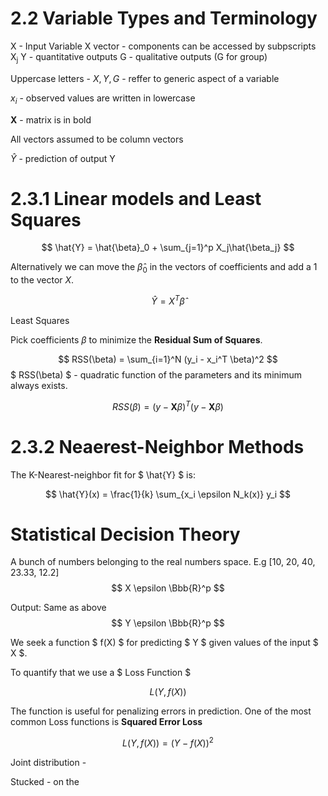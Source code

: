 # 2.2 Variable Types and Terminology

X - Input Variable
X vector - components can be accessed by subpscripts X<sub>j</sub>
Y - quantitative outputs
G - qualitative outputs (G for group)

Uppercase letters - $X, Y, G$ - reffer to generic aspect of a variable

$x$<sub>$i$</sub> - observed values are written in lowercase

**X** - matrix is in bold

All vectors assumed to be column vectors

$\hat{Y}$ - prediction of output Y

# 2.3.1 Linear models and Least Squares

$$ \hat{Y} = \hat{\beta}_0 + \sum_{j=1}^p X_j\hat{\beta_j} $$

Alternatively we can move the $\hat{\beta}_0$ in the vectors of coefficients and add a 1 to the vector $X$.

$$\hat{Y} = X^T\hat{\beta}$$

Least Squares

Pick coefficients $\beta$ to minimize the **Residual Sum of Squares**.

$$ RSS(\beta) = \sum_{i=1}^N (y_i - x_i^T \beta)^2 $$
$ RSS(\beta) $ - quadratic function of the parameters and its minimum always exists.

$$ RSS(\beta) = (y - \mathbf{X} \beta)^T(y - \mathbf{X}\beta) $$

# 2.3.2 Neaerest-Neighbor Methods

The K-Nearest-neighbor fit for $ \hat{Y} $ is:

$$ \hat{Y}(x) = \frac{1}{k} \sum_{x_i \epsilon N_k(x)} y_i $$

# Statistical Decision Theory

A bunch of numbers belonging to the real numbers space. E.g [10, 20, 40, 23.33, 12.2]
$$ X \epsilon \Bbb{R}^p $$

Output: Same as above
$$ Y \epsilon \Bbb{R}^p $$

We seek a function $ f(X) $ for predicting $ Y $ given values of the input $ X $.

To quantify that we use a $ Loss Function $

$$ L(Y, f(X)) $$

The function is useful for penalizing errors in prediction.
One of the most common Loss functions is **Squared Error Loss**

$$ L(Y, f(X)) = (Y - f(X))^2 $$

Joint distribution - 

Stucked - on the 
